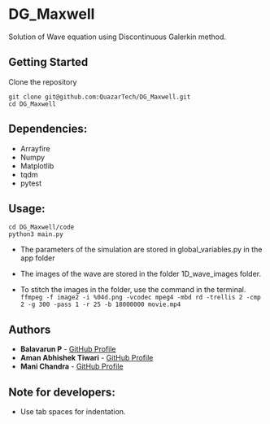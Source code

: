# DG_Maxwell
Solution of Wave equation using Discontinuous Galerkin method.

## Getting Started

Clone the repository
```
git clone git@github.com:QuazarTech/DG_Maxwell.git
cd DG_Maxwell
```

## Dependencies:
* Arrayfire
* Numpy
* Matplotlib
* tqdm
* pytest

## Usage:
```
cd DG_Maxwell/code
python3 main.py
```
* The parameters of the simulation are stored in global_variables.py in
  the app folder
* The images of the wave are stored in the folder 1D_wave_images folder.

* To stitch the images in the folder, use the command in the terminal.
  `ffmpeg -f image2 -i %04d.png -vcodec mpeg4 -mbd rd -trellis 2 -cmp 2 -g 300 -pass 1 -r 25 -b 18000000 movie.mp4`
  
## Authors

* **Balavarun P** - [GitHub Profile](https://github.com/Balavarun5)
* **Aman Abhishek Tiwari** - [GitHub Profile](https://github.com/amanabt)
* **Mani Chandra** - [GitHub Profile](https://github.com/mchandra)

## Note for developers:
* Use tab spaces for indentation.
